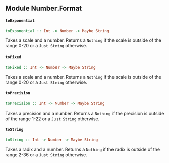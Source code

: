 ## Module Number.Format

#### `toExponential`

``` purescript
toExponential :: Int -> Number -> Maybe String
```

Takes a scale and a number. Returns a `Nothing` if the scale is outside of
the range 0-20 or a `Just String` otherwise.

#### `toFixed`

``` purescript
toFixed :: Int -> Number -> Maybe String
```

Takes a scale and a number. Returns a `Nothing` if the scale is outside of
the range 0-20 or a `Just String` otherwise.

#### `toPrecision`

``` purescript
toPrecision :: Int -> Number -> Maybe String
```

Takes a precision and a number. Returns a `Nothing` if the precision is
outside of the range 1-22 or a `Just String` otherwise.

#### `toString`

``` purescript
toString :: Int -> Number -> Maybe String
```

Takes a radix and a number. Returns a `Nothing` if the radix is outside of
the range 2-36 or a `Just String` otherwise.



